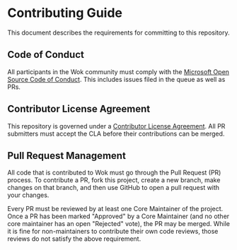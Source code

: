# Contributing Guide

This document describes the requirements for committing to this repository.

## Code of Conduct

All participants in the Wok community must comply with the [Microsoft Open Source Code of Conduct](https://opensource.microsoft.com/codeofconduct/). This includes issues filed in the queue as well as PRs.

## Contributor License Agreement

This repository is governed under a [Contributor License Agreement](https://cla.opensource.microsoft.com/oam-dev/spec?pullRequest=218). All PR submitters must accept the CLA before their contributions can be merged.

## Pull Request Management

All code that is contributed to Wok must go through the Pull Request (PR) process. To contribute a PR, fork this project, create a new branch, make changes on that branch, and then use GitHub to open a pull request with your changes.

Every PR must be reviewed by at least one Core Maintainer of the project. Once a PR has been marked "Approved" by a Core Maintainer (and no other core maintainer has an open "Rejected" vote), the PR may be merged. While it is fine for non-maintainers to contribute their own code reviews, those reviews do not satisfy the above requirement.